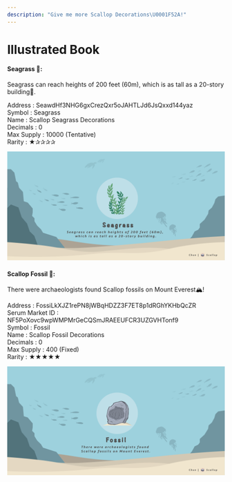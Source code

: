 ```yaml
---
description: "Give me more Scallop Decorations\U0001F52A!"
---
```


# Illustrated Book

#### Seagrass 🌱:

Seagrass can reach heights of 200 feet \(60m\), which is as tall as a 20-story building🏢.

Address : SeawdHf3NHG6gxCrezQxr5oJAHTLJd6JsQxxd144yaz  
Symbol : Seagrass  
Name : Scallop Seagrass Decorations  
Decimals : 0  
Max Supply : 10000 \(Tentative\)  
Rarity : ★✰✰✰✰

![](../.gitbook/assets/seaweed-token.png)

#### 

#### Scallop Fossil 🗿:

There were archaeologists found Scallop fossils on Mount Everest🏔!


Address : FossiLkXJZ1rePN8jWBqHDZZ3F7ET8p1dRGhYKHbQcZR  
Serum Market ID : NF5PoXovc9wpWMPMrGeCQSmJRAEEUFCR3UZGVHTonf9  
Symbol : Fossil  
Name : Scallop Fossil Decorations  
Decimals : 0  
Max Supply : 400 \(Fixed\)  
Rarity : ★★★★★

![](../.gitbook/assets/image%20%2816%29.png)

